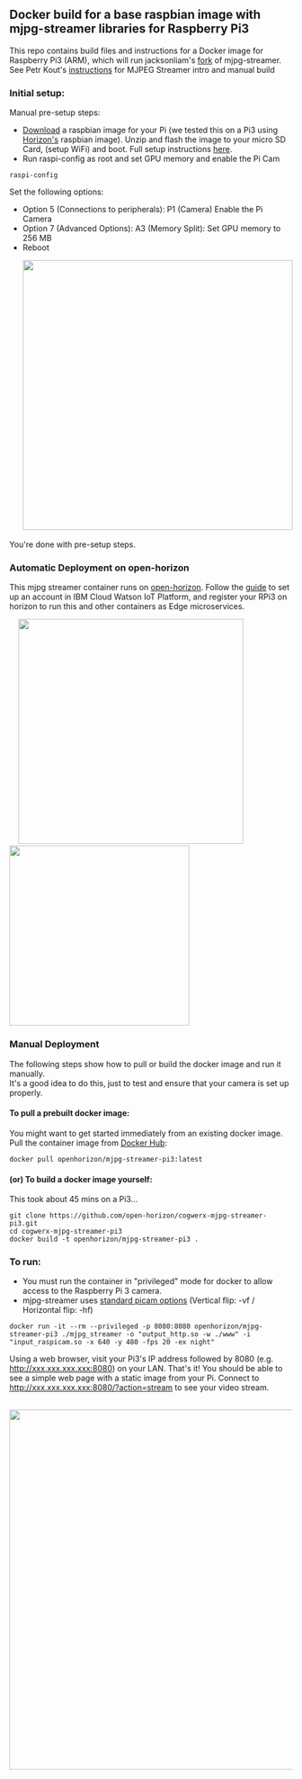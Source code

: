 ## Docker build for a base raspbian image with mjpg-streamer libraries for Raspberry Pi3

This repo contains build files and instructions for a Docker image for Raspberry Pi3 (ARM), which will run jacksonliam's [fork](https://github.com/jacksonliam/mjpg-streamer) of mjpg-streamer. 
See Petr Kout's [instructions](http://petrkout.com/low-latency-0-4-s-video-streaming-from-raspberry-pi-mjpeg-streamer-opencv/) for MJPEG Streamer intro and manual build

### Initial setup:

Manual pre-setup steps:
* [Download](https://bluehorizon.network/documentation/disclaimer) a raspbian image for your Pi (we tested this on a Pi3 using [Horizon's](https://bluehorizon.network/) raspbian image). Unzip and flash the image to your micro SD Card, (setup WiFi) and boot. Full setup instructions [here](https://bluehorizon.network/documentation/adding-your-device).
* Run raspi-config as root and set GPU memory and enable the Pi Cam

```
raspi-config
```
Set the following options:
  * Option 5 (Connections to peripherals): P1 (Camera) Enable the Pi Camera
  * Option 7 (Advanced Options): A3 (Memory Split): Set GPU memory to 256 MB
  * Reboot

&nbsp; &nbsp; &nbsp; <img src="https://user-images.githubusercontent.com/16260619/37161848-a253e6be-22a8-11e8-9e1b-73509ae8c4dd.png" width="480" />


You're done with pre-setup steps.

### Automatic Deployment on open-horizon
This mjpg streamer container runs on [open-horizon](https://github.com/open-horizon/examples/tree/pi3-streamer/edge/services/pi3_streamer). Follow the [guide](https://github.com/open-horizon/examples/wiki/Edge-Quick-Start-Guide) to set up an account in IBM Cloud Watson IoT Platform, and register your RPi3 on horizon to run this and other containers as Edge microservices. 

&nbsp; &nbsp; <img src="https://user-images.githubusercontent.com/16260619/37162344-dd30136a-22a9-11e8-8a7a-804ec2a9a603.png" width="400" /> &nbsp; &nbsp; &nbsp; <img src="https://user-images.githubusercontent.com/16260619/37161742-5fefa75e-22a8-11e8-9213-dace6a8dbd97.png" width="320" />



### Manual Deployment  
The following steps show how to pull or build the docker image and run it manually.  
It's a good idea to do this, just to test and ensure that your camera is set up properly.

#### To pull a prebuilt docker image:  
You might want to get started immediately from an existing docker image. Pull the container image from [Docker Hub](https://hub.docker.com/r/openhorizon/mjpg-streamer-pi3/):  
```
docker pull openhorizon/mjpg-streamer-pi3:latest
```

#### (or) To build a docker image yourself:  
This took about 45 mins on a Pi3...  

```
git clone https://github.com/open-horizon/cogwerx-mjpg-streamer-pi3.git
cd cogwerx-mjpg-streamer-pi3
docker build -t openhorizon/mjpg-streamer-pi3 .
```

### To run:  
* You must run the container in "privileged" mode for docker to allow access to the Raspberry Pi 3 camera.
* mjpg-streamer uses [standard picam options](https://www.raspberrypi.org/documentation/usage/camera/) (Vertical flip: -vf / Horizontal flip: -hf)

```
docker run -it --rm --privileged -p 8080:8080 openhorizon/mjpg-streamer-pi3 ./mjpg_streamer -o "output_http.so -w ./www" -i "input_raspicam.so -x 640 -y 480 -fps 20 -ex night"
```  
Using a web browser, visit your Pi3's IP address followed by 8080 (e.g. http://xxx.xxx.xxx.xxx:8080) on your LAN.
That's it! You should be able to see a simple web page with a static image from your Pi.  Connect to http://xxx.xxx.xxx.xxx:8080/?action=stream to see your video stream.

&nbsp; &nbsp; &nbsp; <img src="https://user-images.githubusercontent.com/16260619/37161339-3ccba3aa-22a7-11e8-8938-516ce59d5f2d.png" width="640" />
